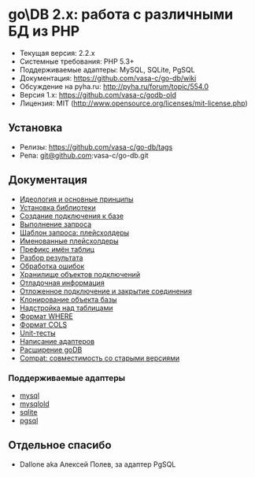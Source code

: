 # go\DB 2.x: работа с различными БД из PHP

 * Текущая версия: 2.2.x
 * Системные требования: PHP 5.3+
 * Поддерживаемые адаптеры: MySQL, SQLite, PgSQL
 * Документация: https://github.com/vasa-c/go-db/wiki
 * Обсуждение на pyha.ru: http://pyha.ru/forum/topic/554.0
 * Версия 1.x: https://github.com/vasa-c/godb-old
 * Лицензия: MIT (http://www.opensource.org/licenses/mit-license.php)

## Установка

 * Релизы: https://github.com/vasa-c/go-db/tags
 * Репа: git@github.com:vasa-c/go-db.git

## Документация

 * [Идеология и основные принципы](https://github.com/vasa-c/go-db/wiki/intro)
 * [Установка библиотеки](https://github.com/vasa-c/go-db/wiki/install)
 * [Создание подключения к базе](https://github.com/vasa-c/go-db/wiki/create)
 * [Выполнение запроса](https://github.com/vasa-c/go-db/wiki/query)
 * [Шаблон запроса: плейсхолдеры](https://github.com/vasa-c/go-db/wiki/placeholders)
 * [Именованные плейсхолдеры](https://github.com/vasa-c/go-db/wiki/named)
 * [Префикс имён таблиц](https://github.com/vasa-c/go-db/wiki/prefix)
 * [Разбор результата](https://github.com/vasa-c/go-db/wiki/fetch)
 * [Обработка ошибок](https://github.com/vasa-c/go-db/wiki/Exceptions)
 * [Хранилище объектов подключений](https://github.com/vasa-c/go-db/wiki/Storage)
 * [Отладочная информация](https://github.com/vasa-c/go-db/wiki/debug)
 * [Отложенное подключение и закрытие соединения](https://github.com/vasa-c/go-db/wiki/connect)
 * [Клонирование объекта базы](https://github.com/vasa-c/go-db/wiki/clone)
 * [Надстройка над таблицами](https://github.com/vasa-c/go-db/wiki/Table)
 * [Формат WHERE](https://github.com/vasa-c/go-db/wiki/where)
 * [Формат COLS](https://github.com/vasa-c/go-db/wiki/cols)
 * [Unit-тесты](https://github.com/vasa-c/go-db/wiki/tests)
 * [Написание адаптеров](https://github.com/vasa-c/go-db/wiki/Adapters)
 * [Расширение goDB](https://github.com/vasa-c/go-db/wiki/Extend)
 * [Compat: совместимость со старыми версиями](https://github.com/vasa-c/go-db/wiki/Compat)

### Поддерживаемые адаптеры

 * [mysql](https://github.com/vasa-c/go-db/wiki/Adapters_mysql)
 * [mysqlold](https://github.com/vasa-c/go-db/wiki/Adapters_mysqlold)
 * [sqlite](https://github.com/vasa-c/go-db/wiki/Adapters_sqlite)
 * [pgsql](https://github.com/vasa-c/go-db/wiki/Adapters_pgsql)

## Отдельное спасибо

 * Dallone aka Алексей Полев, за адаптер PgSQL
